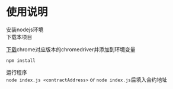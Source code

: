 # 使用说明  
安装nodejs环境  
下载本项目  

[下载](https://chromedriver.storage.googleapis.com/index.html)chrome对应版本的chromedriver并添加到环境变量  

`npm install`  

运行程序  
`node index.js <contractAddress>` or `node index.js`后填入合约地址  
